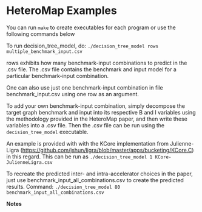 HeteroMap Examples
==================

You can run ```make``` to create executables for each program or use the following commands below

To run decision_tree_model, do:
  ```./decision_tree_model rows multiple_benchmark_input.csv```

rows exhibits how many benchmark-input combinations to predict in the .csv file.
The .csv file contains the benchmark and input model for a particular benchmark-input combination.

One can also use just one benchmark-input combination in file benchmark_input.csv using one row as an argument.

To add your own benchmark-input combination, simply decompose the target graph benchmark and input into its respective B and I variables using the methodology provided in the HeteroMap paper, and then write these variables into a .csv file. Then the .csv file can be run using the ```decision_tree_model``` executable. 

An example is provided with with the KCore implementation from Julienne-Ligra (https://github.com/jshun/ligra/blob/master/apps/bucketing/KCore.C) in this regard. This can be run as
   ```./decision_tree_model 1 KCore-JulienneLigra.csv```

To recreate the predicted inter- and intra-accelerator choices in the paper, just use benchmark_input_all_combinations.csv to create the predicted results. Command: ```./decision_tree_model 80 benchmark_input_all_combinations.csv```

**Notes**
